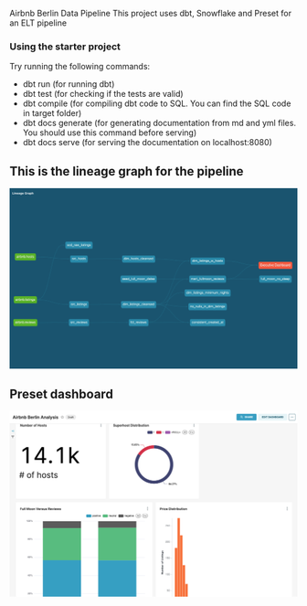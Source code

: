 Airbnb Berlin Data Pipeline
This project uses dbt, Snowflake and Preset for an ELT pipeline

### Using the starter project

Try running the following commands:
- dbt run (for running dbt)
- dbt test (for checking if the tests are valid)
- dbt compile (for compiling dbt code to SQL. You can find the SQL code in target folder)
- dbt docs generate (for generating documentation from md and yml files. You should use this command before serving)
- dbt docs serve (for serving the documentation on localhost:8080)


## This is the lineage graph for the pipeline
![Lineage Graph](assets/lineage.png)

## Preset dashboard
![Preset Dashboard](assets/preset.png)